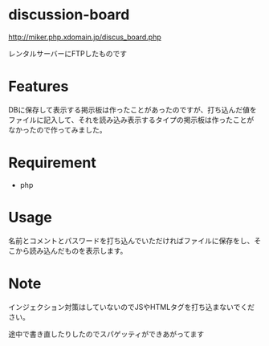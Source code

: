 # discussion-board

http://miker.php.xdomain.jp/discus_board.php

レンタルサーバーにFTPしたものです

# Features
 
DBに保存して表示する掲示板は作ったことがあったのですが、打ち込んだ値をファイルに記入して、それを読み込み表示するタイプの掲示板は作ったことが
なかったので作ってみました。
 
# Requirement
 
* php

# Usage
 
名前とコメントとパスワードを打ち込んでいただければファイルに保存をし、そこから読み込んだものを表示します。
 

 
# Note
 
インジェクション対策はしていないのでJSやHTMLタグを打ち込まないでください。

途中で書き直したりしたのでスパゲッティができあがってます
